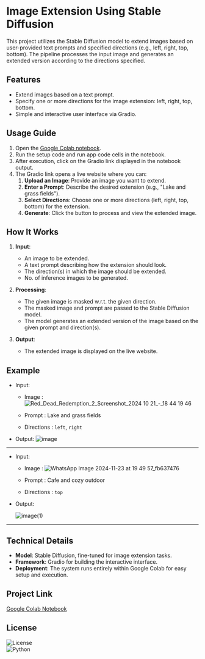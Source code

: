 # Image Extension Using Stable Diffusion

This project utilizes the Stable Diffusion model to extend images based on user-provided text prompts and specified directions (e.g., left, right, top, bottom). The pipeline processes the input image and generates an extended version according to the directions specified.

## Features
- Extend images based on a text prompt.
- Specify one or more directions for the image extension: left, right, top, bottom.
- Simple and interactive user interface via Gradio.


## Usage Guide
1. Open the [Google Colab notebook](<https://colab.research.google.com/drive/1_b1qeCJO_y6f0H5_76dyjx3UAONKR2rJ>).
2. Run the setup code and run app code cells in the notebook.
3. After execution, click on the Gradio link displayed in the notebook output.
4. The Gradio link opens a live website where you can:
    1. **Upload an Image**: Provide an image you want to extend.
    2. **Enter a Prompt**: Describe the desired extension (e.g., "Lake and grass fields").
    3. **Select Directions**: Choose one or more directions (left, right, top, bottom) for the extension.
    4. **Generate**: Click the button to process and view the extended image.

## How It Works
1. **Input**: 
   - An image to be extended.
   - A text prompt describing how the extension should look.
   - The direction(s) in which the image should be extended.
   - No. of inference images to be generated.

2. **Processing**:
    - The given image is masked w.r.t. the given direction.
    - The masked image and prompt are passed to the Stable Diffusion model.
    - The model generates an extended version of the image based on the given prompt and direction(s).

3. **Output**:
   - The extended image is displayed on the live website.


## Example
- Input: 
    - Image : ![Red_Dead_Redemption_2_Screenshot_2024 10 21_-_18 44 19 46](https://github.com/user-attachments/assets/b005efa6-4eeb-46e4-88ad-159eec70c0e9)

    - Prompt : Lake and grass fields
    - Directions : `left`, `right`
- Output: ![image](https://github.com/user-attachments/assets/c638d07a-39b7-467e-9b14-977cdc7917ca)
------
- Input: 
    - Image : ![WhatsApp Image 2024-11-23 at 19 49 57_fb637476](https://github.com/user-attachments/assets/e50dd3f9-ce13-4a2d-b4c8-d666cb6384ec)


    - Prompt : Cafe and cozy outdoor
    - Directions : `top`
- Output: 

  ![image(1)](https://github.com/user-attachments/assets/8603eb30-64ce-42e8-98e0-e803b27241f7)
------

## Technical Details
- **Model**: Stable Diffusion, fine-tuned for image extension tasks.
- **Framework**: Gradio for building the interactive interface.
- **Deployment**: The system runs entirely within Google Colab for easy setup and execution.

## Project Link
[Google Colab Notebook](<INSERT_LINK_HERE>)

## License
![License](https://img.shields.io/github/license/OSSML/Zero_shot_Image_Synthesis)  
![Python](https://img.shields.io/badge/python-3.11%2B-blue.svg)  

